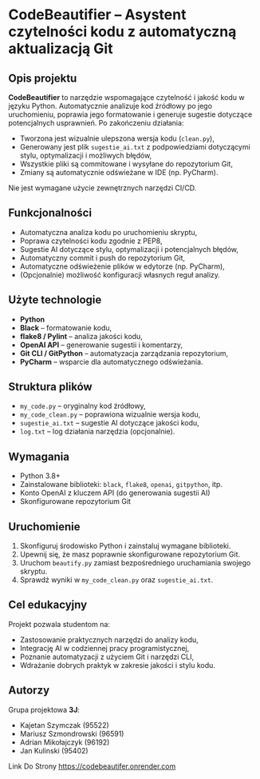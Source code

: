 # CodeBeautifier – Asystent czytelności kodu z automatyczną aktualizacją Git

## Opis projektu

**CodeBeautifier** to narzędzie wspomagające czytelność i jakość kodu w języku Python. Automatycznie analizuje kod źródłowy po jego uruchomieniu, poprawia jego formatowanie i generuje sugestie dotyczące potencjalnych usprawnień. Po zakończeniu działania:

- Tworzona jest wizualnie ulepszona wersja kodu (`clean.py`),
- Generowany jest plik `sugestie_ai.txt` z podpowiedziami dotyczącymi stylu, optymalizacji i możliwych błędów,
- Wszystkie pliki są commitowane i wysyłane do repozytorium Git,
- Zmiany są automatycznie odświeżane w IDE (np. PyCharm).

Nie jest wymagane użycie zewnętrznych narzędzi CI/CD.

## Funkcjonalności

- Automatyczna analiza kodu po uruchomieniu skryptu,
- Poprawa czytelności kodu zgodnie z PEP8,
- Sugestie AI dotyczące stylu, optymalizacji i potencjalnych błędów,
- Automatyczny commit i push do repozytorium Git,
- Automatyczne odświeżenie plików w edytorze (np. PyCharm),
- (Opcjonalnie) możliwość konfiguracji własnych reguł analizy.

## Użyte technologie

- **Python**
- **Black** – formatowanie kodu,
- **flake8 / Pylint** – analiza jakości kodu,
- **OpenAI API** – generowanie sugestii i komentarzy,
- **Git CLI / GitPython** – automatyzacja zarządzania repozytorium,
- **PyCharm** – wsparcie dla automatycznego odświeżania.

## Struktura plików

- `my_code.py` – oryginalny kod źródłowy,
- `my_code_clean.py` – poprawiona wizualnie wersja kodu,
- `sugestie_ai.txt` – sugestie AI dotyczące jakości kodu,
- `log.txt` – log działania narzędzia (opcjonalnie).

## Wymagania

- Python 3.8+
- Zainstalowane biblioteki: `black`, `flake8`, `openai`, `gitpython`, itp.
- Konto OpenAI z kluczem API (do generowania sugestii AI)
- Skonfigurowane repozytorium Git

## Uruchomienie

1. Skonfiguruj środowisko Python i zainstaluj wymagane biblioteki.
2. Upewnij się, że masz poprawnie skonfigurowane repozytorium Git.
3. Uruchom `beautify.py` zamiast bezpośredniego uruchamiania swojego skryptu.
4. Sprawdź wyniki w `my_code_clean.py` oraz `sugestie_ai.txt`.

## Cel edukacyjny

Projekt pozwala studentom na:

- Zastosowanie praktycznych narzędzi do analizy kodu,
- Integrację AI w codziennej pracy programistycznej,
- Poznanie automatyzacji z użyciem Git i narzędzi CLI,
- Wdrażanie dobrych praktyk w zakresie jakości i stylu kodu.

## Autorzy

Grupa projektowa **3J**:
- Kajetan Szymczak (95522)
- Mariusz Szmondrowski (96591)
- Adrian Mikołajczyk (96192)
- Jan Kulinski (95402)


Link Do Strony 
https://codebeautifer.onrender.com
